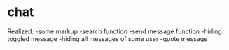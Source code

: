 # chat
Realized:
-some markup
-search function
-send message function
-hiding toggled message
-hiding all messages of some user
-quote message
